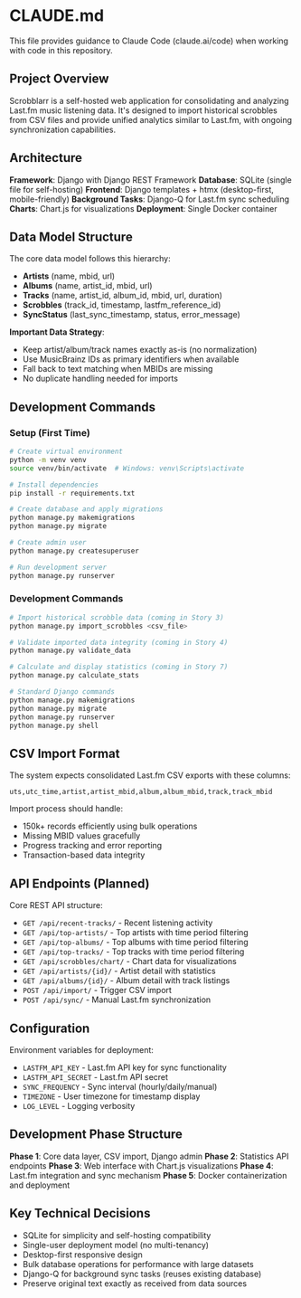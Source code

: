 # CLAUDE.md

This file provides guidance to Claude Code (claude.ai/code) when working with code in this repository.

## Project Overview

Scrobblarr is a self-hosted web application for consolidating and analyzing Last.fm music listening data. It's designed to import historical scrobbles from CSV files and provide unified analytics similar to Last.fm, with ongoing synchronization capabilities.

## Architecture

**Framework**: Django with Django REST Framework
**Database**: SQLite (single file for self-hosting)
**Frontend**: Django templates + htmx (desktop-first, mobile-friendly)
**Background Tasks**: Django-Q for Last.fm sync scheduling
**Charts**: Chart.js for visualizations
**Deployment**: Single Docker container

## Data Model Structure

The core data model follows this hierarchy:
- **Artists** (name, mbid, url)
- **Albums** (name, artist_id, mbid, url)
- **Tracks** (name, artist_id, album_id, mbid, url, duration)
- **Scrobbles** (track_id, timestamp, lastfm_reference_id)
- **SyncStatus** (last_sync_timestamp, status, error_message)

**Important Data Strategy**:
- Keep artist/album/track names exactly as-is (no normalization)
- Use MusicBrainz IDs as primary identifiers when available
- Fall back to text matching when MBIDs are missing
- No duplicate handling needed for imports

## Development Commands

### Setup (First Time)
```bash
# Create virtual environment
python -m venv venv
source venv/bin/activate  # Windows: venv\Scripts\activate

# Install dependencies
pip install -r requirements.txt

# Create database and apply migrations
python manage.py makemigrations
python manage.py migrate

# Create admin user
python manage.py createsuperuser

# Run development server
python manage.py runserver
```

### Development Commands
```bash
# Import historical scrobble data (coming in Story 3)
python manage.py import_scrobbles <csv_file>

# Validate imported data integrity (coming in Story 4)
python manage.py validate_data

# Calculate and display statistics (coming in Story 7)
python manage.py calculate_stats

# Standard Django commands
python manage.py makemigrations
python manage.py migrate
python manage.py runserver
python manage.py shell
```

## CSV Import Format

The system expects consolidated Last.fm CSV exports with these columns:
```
uts,utc_time,artist,artist_mbid,album,album_mbid,track,track_mbid
```

Import process should handle:
- 150k+ records efficiently using bulk operations
- Missing MBID values gracefully
- Progress tracking and error reporting
- Transaction-based data integrity

## API Endpoints (Planned)

Core REST API structure:
- `GET /api/recent-tracks/` - Recent listening activity
- `GET /api/top-artists/` - Top artists with time period filtering
- `GET /api/top-albums/` - Top albums with time period filtering
- `GET /api/top-tracks/` - Top tracks with time period filtering
- `GET /api/scrobbles/chart/` - Chart data for visualizations
- `GET /api/artists/{id}/` - Artist detail with statistics
- `GET /api/albums/{id}/` - Album detail with track listings
- `POST /api/import/` - Trigger CSV import
- `POST /api/sync/` - Manual Last.fm synchronization

## Configuration

Environment variables for deployment:
- `LASTFM_API_KEY` - Last.fm API key for sync functionality
- `LASTFM_API_SECRET` - Last.fm API secret
- `SYNC_FREQUENCY` - Sync interval (hourly/daily/manual)
- `TIMEZONE` - User timezone for timestamp display
- `LOG_LEVEL` - Logging verbosity

## Development Phase Structure

**Phase 1**: Core data layer, CSV import, Django admin
**Phase 2**: Statistics API endpoints
**Phase 3**: Web interface with Chart.js visualizations
**Phase 4**: Last.fm integration and sync mechanism
**Phase 5**: Docker containerization and deployment

## Key Technical Decisions

- SQLite for simplicity and self-hosting compatibility
- Single-user deployment model (no multi-tenancy)
- Desktop-first responsive design
- Bulk database operations for performance with large datasets
- Django-Q for background sync tasks (reuses existing database)
- Preserve original text exactly as received from data sources